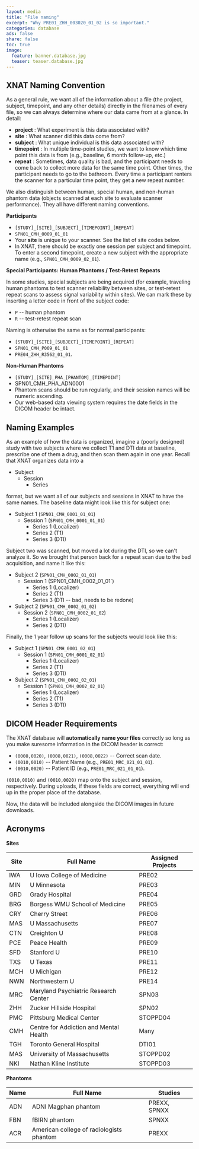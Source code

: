 ```yaml
---
layout: media
title: "File naming"
excerpt: "Why PRE01_ZHH_003020_01_02 is so important."
categories: database
ads: false
share: false
toc: true
image:
  feature: banner.database.jpg
  teaser: teaser.database.jpg
---
```


XNAT Naming Convention
----------------------

As a general rule, we want all of the information about a file (the project, subject, timepoint, and any other details) directly in the filenames of every file, so we can always determine where our data came from at a glance. In detail:

+ **project** : What experiment is this data associated with?
+ **site** : What scanner did this data come from?
+ **subject** : What unique individual is this data associated with?
+ **timepoint** : In multiple time-point studies, we want to know which time point this data is from (e.g., baseline, 6 month follow-up, etc.)
+ **repeat** : Sometimes, data quality is bad, and the participant needs to come back to collect more data for the same time point. Other times, the participant needs to go to the bathroom. Every time a participant renters the scanner for a particular time point, they get a new repeat number.

We also distinguish between human, special human, and non-human phantom data (objects scanned at each site to evaluate scanner performance). They all have different naming conventions.

**Participants**

+ `[STUDY]_[SITE]_[SUBJECT]_[TIMEPOINT]_[REPEAT]`
+ `SPN01_CMH_0009_01_01`
+ Your **site** is unique to your scanner. See the list of site codes below.
+ In XNAT, there should be exactly one session per subject and timepoint. To enter a second timepoint, create a new subject with the appropriate name (e.g., `SPN01_CMH_0009_02_01`).

**Special Participants: Human Phantoms / Test-Retest Repeats**

In some studies, special subjects are being acquired (for example, traveling human phantoms to test scanner reliability between sites, or test-retest repeat scans to assess signal variability within sites). We can mark these by inserting a letter code in front of the subject code:

+ `P` -- human phantom
+ `R` -- test-retest repeat scan

Naming is otherwise the same as for normal participants:

+ `[STUDY]_[SITE]_[SUBJECT]_[TIMEPOINT]_[REPEAT]`
+ `SPN01_CMH_P009_01_01`
+ `PRE04_ZHH_R3562_01_01`.

**Non-Human Phantoms**

+ `[STUDY]_[SITE]_PHA_[PHANTOM]_[TIMEPOINT]`
+ SPN01_CMH_PHA_ADN0001
+ Phantom scans should be run regularly, and their session names will be numeric ascending.
+ Our web-based data viewing system requires the date fields in the DICOM header be intact.

Naming Examples
---------------

As an example of how the data is organized, imagine a (poorly designed) study with two subjects where we collect T1 and DTI data at baseline, prescribe one of them a drug, and then scan them again in one year. Recall that XNAT organizes data into a

+ Subject
    + Session
        + Series

format, but we want all of our subjects and sessions in XNAT to have the same names. The baseline data might look like this for subject one:

+ Subject 1 (`SPN01_CMH_0001_01_01`)
    + Session 1 (`SPN01_CMH_0001_01_01`)
        + Series 1 (Localizer)
        + Series 2 (T1)
        + Series 3 (DTI)

Subject two was scanned, but moved a lot during the DTI, so we can't analyze it. So we brought that person back for a repeat scan due to the bad acquisition, and name it like this:

+ Subject 2 (`SPN01_CMH_0002_01_01`)
    + Session 1 (SPN01_CMH_0002_01_01`)
        + Series 1 (Localizer)
        + Series 2 (T1)
        + Series 3 (DTI -- bad, needs to be redone)
+ Subject 2 (`SPN01_CMH_0002_01_02`)
    + Session 2 (`SPN01_CMH_0002_01_02`)
        + Series 1 (Localizer)
        + Series 2 (DTI)

Finally, the 1 year follow up scans for the subjects would look like this:

+ Subject 1 (`SPN01_CMH_0001_02_01`)
    + Session 1 (`SPN01_CMH_0001_02_01`)
        + Series 1 (Localizer)
        + Series 2 (T1)
        + Series 3 (DTI)
+ Subject 2 (`SPN01_CMH_0002_02_01`)
    + Session 1 (`SPN01_CMH_0002_02_01`)
        + Series 1 (Localizer)
        + Series 2 (T1)
        + Series 3 (DTI)

DICOM Header Requirements
-------------------------

The XNAT database will **automatically name your files** correctly so long as you make suresome information in the DICOM header is correct:

+ `(0008,0020)`, `(0008,0021)`, `(0008,0022)` -- Correct scan date.
+ `(0010,0010)` -- Patient Name (e.g., `PRE01_MRC_021_01_01`).
+ `(0010,0020)` -- Patient ID (e.g., `PRE01_MRC_021_01_01`).

`(0010,0010)` and `(0010,0020)` map onto the subject and session, respectively. During uploads, if these fields are correct, everything will end up in the proper place of the database.

Now, the data will be included alongside the DICOM images in future downloads.

Acronyms
--------

**Sites**

|Site|Full Name                              |Assigned Projects |
|----|---------------------------------------|------------------|
|IWA |U Iowa College of Medicine             |PRE02             |
|MIN |U Minnesota                            |PRE03             |
|GRD |Grady Hospital                         |PRE04             |
|BRG |Borgess WMU School of Medicine         |PRE05             |
|CRY |Cherry Street                          |PRE06             |
|MAS |U Massachusetts                        |PRE07             |
|CTN |Creighton U                            |PRE08             |
|PCE |Peace Health                           |PRE09             |
|SFD |Stanford U                             |PRE10             |
|TXS |U Texas                                |PRE11             |
|MCH |U Michigan                             |PRE12             |
|NWN |Northwestern U                         |PRE14             |
|MRC |Maryland Psychiatric Research Center   |SPN03             |
|ZHH |Zucker Hillside Hospital               |SPN02             |
|PMC |Pittsburg Medical Center               |STOPPD04          |
|CMH |Centre for Addiction and Mental Health |Many              |
|TGH |Toronto General Hospital               |DTI01             |
|MAS |University of Massachusetts            |STOPPD02          |
|NKI |Nathan Kline Institute                 |STOPPD03          |

**Phantoms**

|Name|Full Name                                 |Studies       |
|----|------------------------------------------|--------------|
|ADN | ADNI Magphan phantom                     | PREXX, SPNXX |
|FBN | fBIRN phantom                            | SPNXX        |
|ACR | American college of radiologists phantom | PREXX        |
